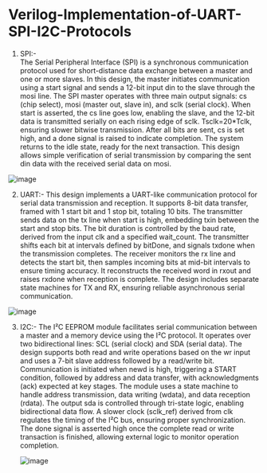 # Verilog-Implementation-of-UART-SPI-I2C-Protocols

1) SPI:-  
The Serial Peripheral Interface (SPI) is a synchronous communication protocol used for short-distance data exchange between a master and one or more slaves. In this design, the master initiates communication using a start signal and sends a 12-bit input din to the slave through the mosi line. The SPI master operates with three main output signals: cs (chip select), mosi (master out, slave in), and sclk (serial clock). When start is asserted, the cs line goes low, enabling the slave, and the 12-bit data is transmitted serially on each rising edge of sclk. Tsclk=20*Tclk, ensuring slower bitwise transmission. After all bits are sent, cs is set high, and a done signal is raised to indicate completion. The system returns to the idle state, ready for the next transaction. This design allows simple verification of serial transmission by comparing the sent din data with the received serial data on mosi.

![image](https://github.com/user-attachments/assets/b62a7dd3-d090-4053-ba8b-8124a66a3335)

2) UART:-
This design implements a UART-like communication protocol for serial data transmission and reception. It supports 8-bit data transfer, framed with 1 start bit and 1 stop bit, totaling 10 bits. The transmitter sends data on the tx line when start is high, embedding txin between the start and stop bits. The bit duration is controlled by the baud rate, derived from the input clk and a specified wait_count. The transmitter shifts each bit at intervals defined by bitDone, and signals txdone when the transmission completes. The receiver monitors the rx line and detects the start bit, then samples incoming bits at mid-bit intervals to ensure timing accuracy. It reconstructs the received word in rxout and raises rxdone when reception is complete. The design includes separate state machines for TX and RX, ensuring reliable asynchronous serial communication.

![image](https://github.com/user-attachments/assets/3be8ee21-7e3c-47e6-87e2-f58b63da8f26)

3) I2C:-
   The I²C EEPROM module facilitates serial communication between a master and a memory device using the I²C protocol. It operates over two bidirectional lines: SCL (serial clock) and SDA (serial data). The design supports both read and write operations based on the wr input and uses a 7-bit slave address followed by a read/write bit. Communication is initiated when newd is high, triggering a START condition, followed by address and data transfer, with acknowledgments (ack) expected at key stages. The module uses a state machine to handle address transmission, data writing (wdata), and data reception (rdata). The output sda is controlled through tri-state logic, enabling bidirectional data flow. A slower clock (sclk_ref) derived from clk regulates the timing of the I²C bus, ensuring proper synchronization. The done signal is asserted high once the complete read or write transaction is finished, allowing external logic to monitor operation completion.

   ![image](https://github.com/user-attachments/assets/daf0ba25-a116-4e19-8f7f-45fe589145dd)



